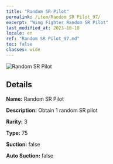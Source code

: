 ```yaml
---
title: "Random SR Pilot"
permalink: /item/Random SR Pilot_97/
excerpt: "Wing Fighter Random SR Pilot"
last_modified_at: 2023-10-18
locale: en
ref: "Random SR Pilot_97.md"
toc: false
classes: wide
---
```



 ![Random SR Pilot](/images/item/Random_SR_Pilot_p.png)



## Details

 **Name:** Random SR Pilot 

 **Description:** Obtain 1 random SR pilot

 **Rarity:** 3 

 **Type:** 75 

 **Suction:** false 

 **Auto Suction:** false 


